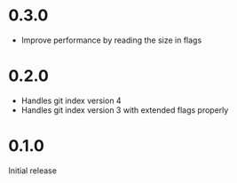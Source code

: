 # 0.3.0
- Improve performance by reading the size in flags

# 0.2.0

- Handles git index version 4
- Handles git index version 3 with extended flags properly

# 0.1.0

Initial release
